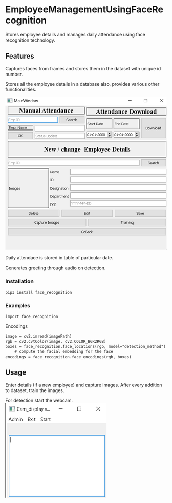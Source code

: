 # EmployeeManagementUsingFaceRecognition
Stores employee details and manages daily attendance using face recognition technology.

## Features

Captures faces from frames and stores them in the dataset with unique id number.

Stores all the employee details in a database also, provides various other functionalities.

![](UI.png)

Daily attendace is stored in table of particular date.

Generates greeting through audio on detection.

### Installation 
```
pip3 install face_recognition
```

### Examples

```
import face_recognition 
```

Encodings

```
image = cv2.imread(imagePath)
rgb = cv2.cvtColor(image, cv2.COLOR_BGR2RGB)
boxes = face_recognition.face_locations(rgb, model="detection_method")
    # compute the facial embedding for the face
encodings = face_recognition.face_encodings(rgb, boxes)
```

## Usage

Enter details (If a new employee) and capture images.
After every addition to dataset, train the images.

For detection start the webcam.
![](Start.png)
